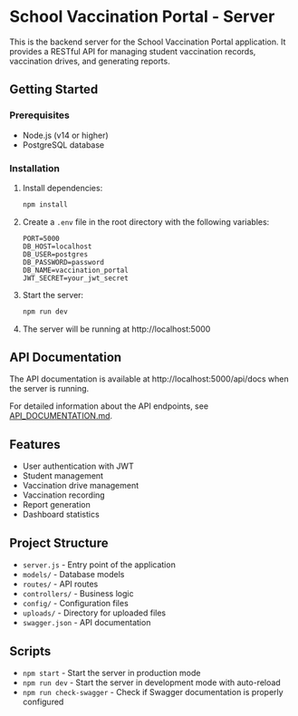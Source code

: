 # School Vaccination Portal - Server

This is the backend server for the School Vaccination Portal application. It provides a RESTful API for managing student vaccination records, vaccination drives, and generating reports.

## Getting Started

### Prerequisites

- Node.js (v14 or higher)
- PostgreSQL database

### Installation

1. Install dependencies:
   ```bash
   npm install
   ```

2. Create a `.env` file in the root directory with the following variables:
   ```
   PORT=5000
   DB_HOST=localhost
   DB_USER=postgres
   DB_PASSWORD=password
   DB_NAME=vaccination_portal
   JWT_SECRET=your_jwt_secret
   ```

3. Start the server:
   ```bash
   npm run dev
   ```

4. The server will be running at http://localhost:5000

## API Documentation

The API documentation is available at http://localhost:5000/api/docs when the server is running.

For detailed information about the API endpoints, see [API_DOCUMENTATION.md](./API_DOCUMENTATION.md).

## Features

- User authentication with JWT
- Student management
- Vaccination drive management
- Vaccination recording
- Report generation
- Dashboard statistics

## Project Structure

- `server.js` - Entry point of the application
- `models/` - Database models
- `routes/` - API routes
- `controllers/` - Business logic
- `config/` - Configuration files
- `uploads/` - Directory for uploaded files
- `swagger.json` - API documentation

## Scripts

- `npm start` - Start the server in production mode
- `npm run dev` - Start the server in development mode with auto-reload
- `npm run check-swagger` - Check if Swagger documentation is properly configured